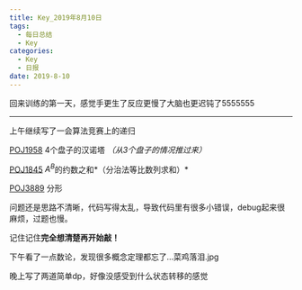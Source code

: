 ```yaml
---
title: Key_2019年8月10日
tags: 
  - 每日总结
  - Key
categories:
  - Key
  - 日报
date: 2019-8-10
---
```


回来训练的第一天，感觉手更生了反应更慢了大脑也更迟钝了5555555

<!-- more -->

------

上午继续写了一会算法竞赛上的递归

[POJ1958](https://vjudge.net/problem/POJ-1958)  4个盘子的汉诺塔 *（从3个盘子的情况推过来）*

[POJ1845](https://vjudge.net/problem/POJ-1845)  $A^B$的约数之和*（分治法等比数列求和）*

[POJ3889](https://vjudge.net/problem/POJ-3889)  分形

问题还是思路不清晰，代码写得太乱，导致代码里有很多小错误，debug起来很麻烦，过题也慢。

记住记住**完全想清楚再开始敲！**

下午看了一点数论，发现很多概念定理都忘了...菜鸡落泪.jpg

晚上写了两道简单dp，好像没感受到什么状态转移的感觉
